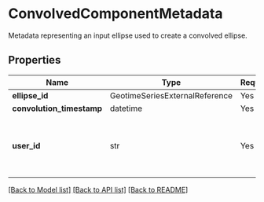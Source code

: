 # ConvolvedComponentMetadata

Metadata representing an input ellipse used to create a convolved ellipse.

## Properties
| Name | Type | Required | Description |
| ------------ | ------------- | ------------- | ------------- |
**ellipse_id** | GeotimeSeriesExternalReference | Yes |  |
**convolution_timestamp** | datetime | Yes |  |
**user_id** | str | Yes | The user ID of the user which performed this convolution.  |


[[Back to Model list]](../../../../README.md#models-v1-link) [[Back to API list]](../../../../README.md#apis-v1-link) [[Back to README]](../../../../README.md)
